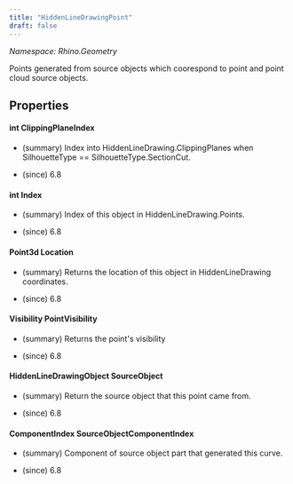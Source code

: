 ```yaml
---
title: "HiddenLineDrawingPoint"
draft: false
---
```


*Namespace: Rhino.Geometry*

   Points generated from source objects which coorespond to point and point cloud source objects.
   
## Properties
#### int ClippingPlaneIndex
- (summary) 
     Index into HiddenLineDrawing.ClippingPlanes when SilhouetteType == SilhouetteType.SectionCut.
     
- (since) 6.8
#### int Index
- (summary) 
     Index of this object in HiddenLineDrawing.Points.
     
- (since) 6.8
#### Point3d Location
- (summary) 
     Returns the location of this object in HiddenLineDrawing coordinates.
     
- (since) 6.8
#### Visibility PointVisibility
- (summary) 
     Returns the point's visibility
     
- (since) 6.8
#### HiddenLineDrawingObject SourceObject
- (summary) 
     Return the source object that this point came from.
     
- (since) 6.8
#### ComponentIndex SourceObjectComponentIndex
- (summary) 
     Component of source object part that generated this curve.
     
- (since) 6.8
